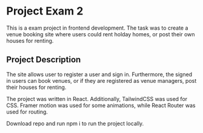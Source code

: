 # Project Exam 2

This is a exam project in frontend development. The task was to create a venue booking site where users could rent holday homes, or post their own houses for renting.

## Project Description

The site allows user to register a user and sign in. Furthermore, the signed in users can book venues, or if they are registered as venue managers, post their houses for renting.

The project was written in React. Additionally, TailwindCSS was used for CSS. Framer motion was used for some animations, while React Router was used for routing.


Download repo and run npm i to run the project locally. 
